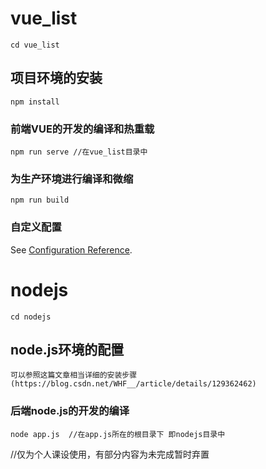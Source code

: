# vue_list
```
cd vue_list
```

## 项目环境的安装
```
npm install
```

### 前端VUE的开发的编译和热重载
```
npm run serve //在vue_list目录中
```

### 为生产环境进行编译和微缩
```
npm run build
```

### 自定义配置
See [Configuration Reference](https://cli.vuejs.org/config/).


# nodejs
```
cd nodejs
```

## node.js环境的配置
```
可以参照这篇文章相当详细的安装步骤(https://blog.csdn.net/WHF__/article/details/129362462)
```

### 后端node.js的开发的编译
```
node app.js  //在app.js所在的根目录下 即nodejs目录中
```



//仅为个人课设使用，有部分内容为未完成暂时弃置


